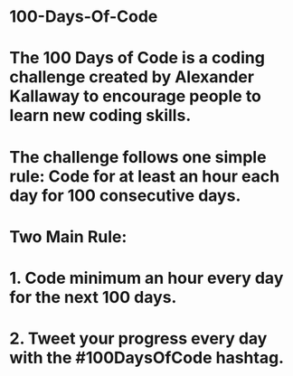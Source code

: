 # 100-Days-Of-Code
# The 100 Days of Code is a coding challenge created by Alexander Kallaway to encourage people to learn new coding skills. 
# The challenge follows one simple rule: Code for at least an hour each day for 100 consecutive days.
# Two Main Rule:
# 1. Code minimum an hour every day for the next 100 days.
# 2. Tweet your progress every day with the #100DaysOfCode hashtag.
